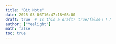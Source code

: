 ```yaml
---
title: "Bit Note"
date: 2025-03-03T16:47:18+08:00
draft: true  # Is this a draft? true/false！！！
author: ["Yeelight"]
math: false
toc: true
---
```

